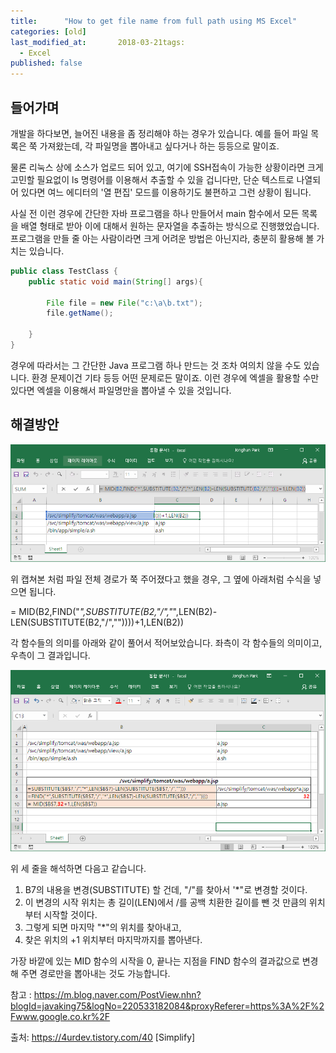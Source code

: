 ```yaml
---
title:      "How to get file name from full path using MS Excel"
categories: [old]
last_modified_at:       2018-03-21tags:
  - Excel
published: false
---
```


## 들어가며

개발을 하다보면, 늘어진 내용을 좀 정리해야 하는 경우가 있습니다. 예를 들어 파일 목록은 쭉 가져왔는데, 각 파일명을 뽑아내고 싶다거나 하는 등등으로 말이죠.

물론 리눅스 상에 소스가 업로드 되어 있고, 여기에 SSH접속이 가능한 상황이라면 크게 고민할 필요없이 ls 명령어를 이용해서 추출할 수 있을 겁니다만, 단순 텍스트로 나열되어 있다면 여느 에디터의 '열 편집' 모드를 이용하기도 불편하고 그런 상황이 됩니다. 

사실 전 이런 경우에 간단한 자바 프로그램을 하나 만들어서 main 함수에서 모든 목록을 배열 형태로 받아 이에 대해서 원하는 문자열을 추출하는 방식으로 진행했었습니다. 프로그램을 만들 줄 아는 사람이라면 크게 어려운 방법은 아닌지라, 충분히 활용해 볼 가치는 있습니다.

```java
public class TestClass {
    public static void main(String[] args){
        
        File file = new File("c:\a\b.txt");
        file.getName();
 
    }
}
```

경우에 따라서는 그 간단한 Java 프로그램 하나 만드는 것 조차 여의치 않을 수도 있습니다. 환경 문제이건 기타 등등 어떤 문제로든 말이죠. 이런 경우에 엑셀을 활용할 수만 있다면 엑셀을 이용해서 파일명만을 뽑아낼 수 있을 것입니다. 

## 해결방안

![](/assets/images/posts/old/img/post/2018-03-21-excel-get-file-name/excel-get-file-name-00001.png)

위 캡쳐본 처럼 파일 전체 경로가 쭉 주어졌다고 했을 경우, 그 옆에 아래처럼 수식을 넣으면 됩니다. 

= MID(B2,FIND("*",SUBSTITUTE(B2,"/","*",LEN(B2)-LEN(SUBSTITUTE(B2,"/",""))))+1,LEN(B2))

각 함수들의  의미를 아래와 같이 풀어서 적어보았습니다. 좌측이 각 함수들의 의미이고, 우측이 그 결과입니다.

![](/assets/images/posts/old/img/post/2018-03-21-excel-get-file-name/excel-get-file-name-00002.png)

위 세 줄을 해석하면 다음고 같습니다. 

1. B7의 내용을 변경(SUBSTITUTE) 할 건데, "/"를 찾아서 '*"로 변경할 것이다. 
2. 이 변경의 시작 위치는 총 길이(LEN)에서 /를 공백 치환한 길이를 뺀 것 만큼의 위치부터 시작할 것이다.
3. 그렇게 되면 마지막 "*"의 위치를 찾아내고, 
4. 찾은 위치의 +1 위치부터 마지막까지를 뽑아낸다.

가장 바깥에 있는 MID 함수의 시작을 0, 끝나는 지점을 FIND 함수의 결과값으로 변경 해 주면 경로만을 뽑아내는 것도 가능합니다.


참고 : https://m.blog.naver.com/PostView.nhn?blogId=javaking75&logNo=220533182084&proxyReferer=https%3A%2F%2Fwww.google.co.kr%2F

출처: https://4urdev.tistory.com/40 [Simplify]